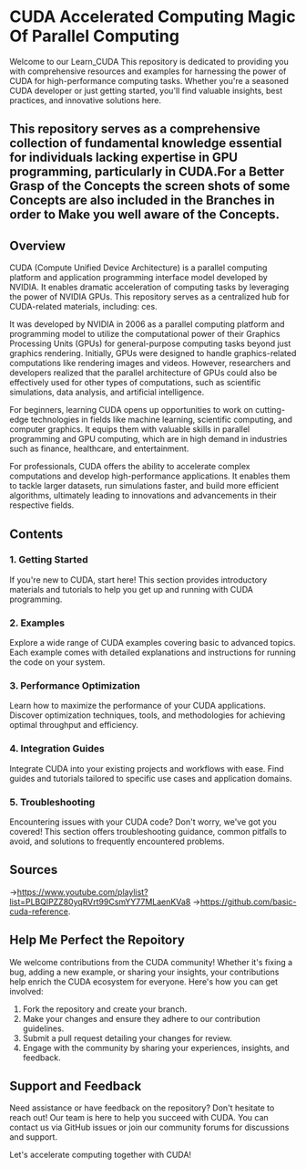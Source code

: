  # CUDA Accelerated Computing Magic Of Parallel Computing

Welcome to our Learn_CUDA This repository is dedicated to providing you with comprehensive resources and examples for harnessing the power of CUDA for high-performance computing tasks. Whether you're a seasoned CUDA developer or just getting started, you'll find valuable insights, best practices, and innovative solutions here.

## This repository serves as a comprehensive collection of fundamental knowledge essential for individuals lacking expertise in GPU programming, particularly in CUDA.For a Better Grasp of the Concepts the screen shots of some Concepts are also included in the Branches in order to Make you well aware of the Concepts.

## Overview

CUDA (Compute Unified Device Architecture) is a parallel computing platform and application programming interface model developed by NVIDIA. It enables dramatic acceleration of computing tasks by leveraging the power of NVIDIA GPUs. This repository serves as a centralized hub for CUDA-related materials, including:
ces.

It was developed by NVIDIA in 2006 as a parallel computing platform and programming model to utilize the computational power of their Graphics Processing Units (GPUs) for general-purpose computing tasks beyond just graphics rendering. Initially, GPUs were designed to handle graphics-related computations like rendering images and videos. However, researchers and developers realized that the parallel architecture of GPUs could also be effectively used for other types of computations, such as scientific simulations, data analysis, and artificial intelligence.

For beginners, learning CUDA opens up opportunities to work on cutting-edge technologies in fields like machine learning, scientific computing, and computer graphics. It equips them with valuable skills in parallel programming and GPU computing, which are in high demand in industries such as finance, healthcare, and entertainment.

For professionals, CUDA offers the ability to accelerate complex computations and develop high-performance applications. It enables them to tackle larger datasets, run simulations faster, and build more efficient algorithms, ultimately leading to innovations and advancements in their respective fields.


## Contents

### 1. Getting Started
If you're new to CUDA, start here! This section provides introductory materials and tutorials to help you get up and running with CUDA programming.

### 2. Examples
Explore a wide range of CUDA examples covering basic to advanced topics. Each example comes with detailed explanations and instructions for running the code on your system.

### 3. Performance Optimization
Learn how to maximize the performance of your CUDA applications. Discover optimization techniques, tools, and methodologies for achieving optimal throughput and efficiency.

### 4. Integration Guides
Integrate CUDA into your existing projects and workflows with ease. Find guides and tutorials tailored to specific use cases and application domains.

### 5. Troubleshooting
Encountering issues with your CUDA code? Don't worry, we've got you covered! This section offers troubleshooting guidance, common pitfalls to avoid, and solutions to frequently encountered problems.

## Sources
->https://www.youtube.com/playlist?list=PLBQlPZZ80yqRVrt99CsmYY77MLaenKVa8
->https://github.com/basic-cuda-reference.

## Help Me Perfect the Repoitory

We welcome contributions from the CUDA community! Whether it's fixing a bug, adding a new example, or sharing your insights, your contributions help enrich the CUDA ecosystem for everyone. Here's how you can get involved:

1. Fork the repository and create your branch.
2. Make your changes and ensure they adhere to our contribution guidelines.
3. Submit a pull request detailing your changes for review.
4. Engage with the community by sharing your experiences, insights, and feedback.

## Support and Feedback

Need assistance or have feedback on the repository? Don't hesitate to reach out! Our team is here to help you succeed with CUDA. You can contact us via GitHub issues or join our community forums for discussions and support.

Let's accelerate computing together with CUDA!

